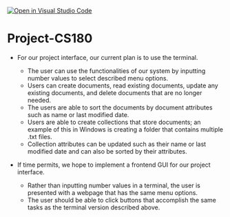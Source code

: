 [![Open in Visual Studio Code](https://classroom.github.com/assets/open-in-vscode-718a45dd9cf7e7f842a935f5ebbe5719a5e09af4491e668f4dbf3b35d5cca122.svg)](https://classroom.github.com/online_ide?assignment_repo_id=10869918&assignment_repo_type=AssignmentRepo)
# Project-CS180

- For our project interface, our current plan is to use the terminal.
    * The user can use the functionalities of our system by inputting number values to select described menu options. 
    * Users can create documents, read existing documents, update any existing documents, and delete documents that are no longer needed.
    * The users are able to sort the documents by document attributes such as name or last modified date.
    * Users are able to create collections that store documents; an example of this in Windows is creating a folder that contains multiple .txt files. 
    * Collection attributes can be updated such as their name or last modified date and can also be sorted by their attributes.

- If time permits, we hope to implement a frontend GUI for our project interface. 
    * Rather than inputting number values in a terminal, the user is presented with a webpage that has the same menu options.
    * The user should be able to click buttons that accomplish the same tasks as the terminal version described above.
